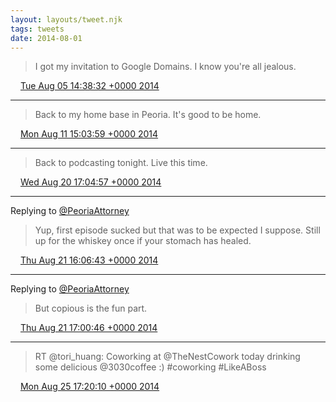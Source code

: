 ```yaml
---
layout: layouts/tweet.njk
tags: tweets
date: 2014-08-01
---
```


> I got my invitation to Google Domains\. I know you're all jealous\.

<img src="/img/tweet-media/tweet.ico" width="12" /> [Tue Aug 05 14:38:32 +0000 2014](https://twitter.com/timwasson/status/496666570371108865)

----

> Back to my home base in Peoria\. It's good to be home\.

<img src="/img/tweet-media/tweet.ico" width="12" /> [Mon Aug 11 15:03:59 +0000 2014](https://twitter.com/timwasson/status/498847300668899328)

----

> Back to podcasting tonight\. Live this time\.

<img src="/img/tweet-media/tweet.ico" width="12" /> [Wed Aug 20 17:04:57 +0000 2014](https://twitter.com/timwasson/status/502139234757918720)

----

Replying to [@PeoriaAttorney](https://twitter.com/PeoriaAttorney/status/502310964315029504)

> Yup, first episode sucked but that was to be expected I suppose\. Still up for the whiskey once if your stomach has healed\.

<img src="/img/tweet-media/tweet.ico" width="12" /> [Thu Aug 21 16:06:43 +0000 2014](https://twitter.com/timwasson/status/502486966429302784)

----

Replying to [@PeoriaAttorney](https://twitter.com/PeoriaAttorney/status/502495663129497601)

> But copious is the fun part\.

<img src="/img/tweet-media/tweet.ico" width="12" /> [Thu Aug 21 17:00:46 +0000 2014](https://twitter.com/timwasson/status/502500571321212928)

----

> RT @tori\_huang: Coworking at @TheNestCowork today drinking some delicious @3030coffee :\) \#coworking \#LikeABoss

<img src="/img/tweet-media/tweet.ico" width="12" /> [Mon Aug 25 17:20:10 +0000 2014](https://twitter.com/timwasson/status/503955004458541056)